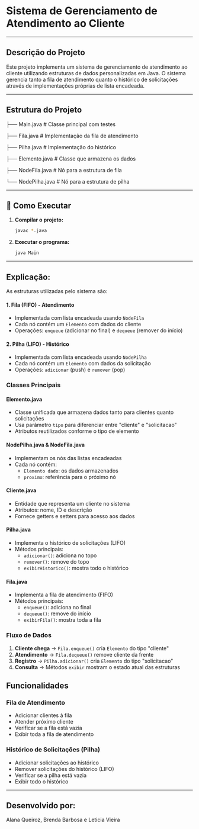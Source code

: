# Sistema de Gerenciamento de Atendimento ao Cliente
---

##  Descrição do Projeto

Este projeto implementa um sistema de gerenciamento de atendimento ao cliente utilizando estruturas de dados personalizadas em Java. O sistema gerencia tanto a fila de atendimento quanto o histórico de solicitações através de implementações próprias de lista encadeada.

--- 

## Estrutura do Projeto

├── Main.java # Classe principal com testes

├── Fila.java # Implementação da fila de atendimento

├── Pilha.java # Implementação do histórico

├── Elemento.java # Classe que armazena os dados

├── NodeFila.java # Nó para a estrutura de fila

└── NodePilha.java # Nó para a estrutura de pilha

---

## 🚀 Como Executar

1. **Compilar o projeto:**
   ```bash
   javac *.java
2. **Executar o programa:**
   ```bash
   java Main

---

## Explicação:

As estruturas utilizadas pelo sistema são:

#### 1. **Fila (FIFO) - Atendimento**
- Implementada com lista encadeada usando `NodeFila`
- Cada nó contém um `Elemento` com dados do cliente
- Operações: `enqueue` (adicionar no final) e `dequeue` (remover do início)

#### 2. **Pilha (LIFO) - Histórico**
- Implementada com lista encadeada usando `NodePilha`
- Cada nó contém um `Elemento` com dados da solicitação
- Operações: `adicionar` (push) e `remover` (pop)

### Classes Principais

#### **Elemento.java**
- Classe unificada que armazena dados tanto para clientes quanto solicitações
- Usa parâmetro `tipo` para diferenciar entre "cliente" e "solicitacao"
- Atributos reutilizados conforme o tipo de elemento

#### **NodePilha.java & NodeFila.java**
- Implementam os nós das listas encadeadas
- Cada nó contém:
  - `Elemento dado`: os dados armazenados
  - `proximo`: referência para o próximo nó

#### **Cliente.java**
- Entidade que representa um cliente no sistema
- Atributos: nome, ID e descrição
- Fornece getters e setters para acesso aos dados

#### **Pilha.java**
- Implementa o histórico de solicitações (LIFO)
- Métodos principais:
  - `adicionar()`: adiciona no topo
  - `remover()`: remove do topo
  - `exibirHistorico()`: mostra todo o histórico

#### **Fila.java**
- Implementa a fila de atendimento (FIFO)
- Métodos principais:
  - `enqueue()`: adiciona no final
  - `dequeue()`: remove do início
  - `exibirFila()`: mostra toda a fila

### Fluxo de Dados

1. **Cliente chega** → `Fila.enqueue()` cria `Elemento` do tipo "cliente"
2. **Atendimento** → `Fila.dequeue()` remove cliente da frente
3. **Registro** → `Pilha.adicionar()` cria `Elemento` do tipo "solicitacao"
4. **Consulta** → Métodos `exibir` mostram o estado atual das estruturas

## Funcionalidades

### Fila de Atendimento
- Adicionar clientes à fila
- Atender próximo cliente
- Verificar se a fila está vazia
- Exibir toda a fila de atendimento

### Histórico de Solicitações (Pilha)
- Adicionar solicitações ao histórico
- Remover solicitações do histórico (LIFO)
- Verificar se a pilha está vazia
- Exibir todo o histórico

---

## Desenvolvido por:
Alana Queiroz, Brenda Barbosa e Leticia Vieira
